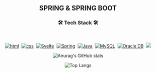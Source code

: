 <div align="center">

  ## SPRING & SPRING BOOT

<h3 align="center"><b>🛠 Tech Stack 🛠</b></h3>
</br>
<p>
  
[![html](https://img.shields.io/badge/Html-E34F26?style=flat-square&logo=Html5&logoColor=white)](https://github.com/akdrhtn1/springboot-study/tree/main/firstproject/src/main/resources/static)&nbsp;
[![css](https://img.shields.io/badge/CSS-1572B6?style=flat-square&logo=CSS3&logoColor=white)](https://github.com/akdrhtn1/2nd-project/tree/main/2ndNotice/build/classes/css)&nbsp;
[![Svelte](https://img.shields.io/badge/Svelte-FF3E00?style=flat-square&logo=Svelte&logoColor=white)](https://github.com/akdrhtn1/bitcamp-training/tree/main/jsp/01_Servlet/01_Servlet/src/com/mystudy/servlet)&nbsp;
[![Spring](https://img.shields.io/badge/Spring-6DB33F?style=flat-square&logo=Spring&logoColor=white)](https://github.com/akdrhtn1/final-project/tree/main/MeRoom/src/main/webapp)&nbsp;
[![Java](https://img.shields.io/badge/Java-007396?style=flat-square&logo=Java&logoColor=white)](https://github.com/akdrhtn1/final-project/tree/main/MeRoom/src/main/java/com/spring/mr)&nbsp;
[![MySQL](https://img.shields.io/badge/MySQL-4479A1?style=flat-square&logo=MySQL&logoColor=white)](https://github.com/akdrhtn1/final-project/tree/main/MeRoom/sql)&nbsp;
[![Oracle DB](https://img.shields.io/badge/Oracle-F80000?style=flat-square&logo=oracle&logoColor=white)](https://github.com/akdrhtn1/final-project/tree/main/MeRoom/sql)&nbsp; <img src="https://img.shields.io/badge/Amazon AWS-232F3E?style=flat-square&logo=Amazon%20AWS&logoColor=white"/></a>   


</p>

![Anurag's GitHub stats](https://github-readme-stats.vercel.app/api?username=akdrhtn1&show_icons=true&theme=cobalt)

![Top Langs](https://github-readme-stats.vercel.app/api/top-langs/?username=akdrhtn1&show_icons=true&layout=compact&theme=dracula)
</div>
<!--
**박상민/akdrhtn1** is a ✨ _special_ ✨ repository because its `README.md` (this file) appears on your GitHub profile.

Here are some ideas to get you started:

- 🔭 I’m currently working on ...
- 🌱 I’m currently learning ...
- 👯 I’m looking to collaborate on ...
- 🤔 I’m looking for help with ...
- 💬 Ask me about ...
- 📫 How to reach me: ...
- 😄 Pronouns: ...
- ⚡ Fun fact: ...
-->
